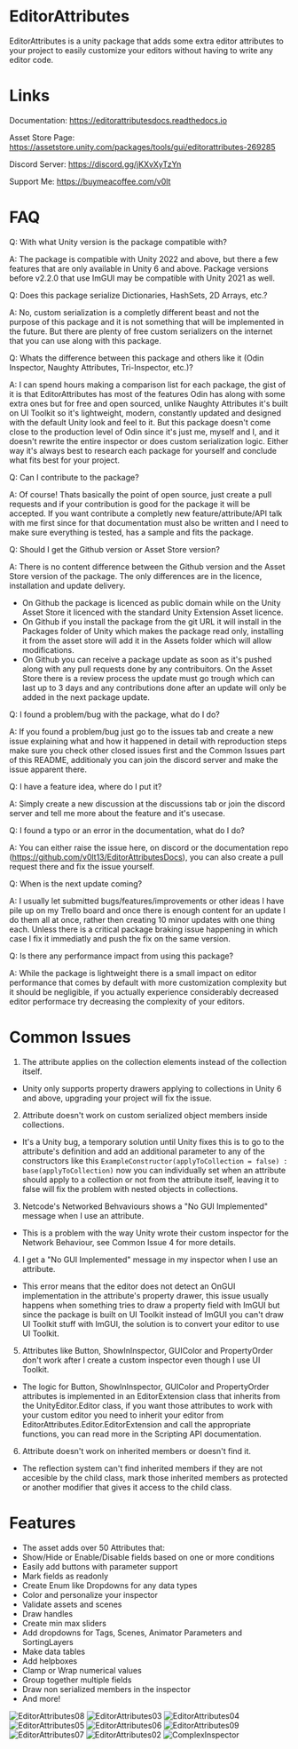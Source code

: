 # EditorAttributes
EditorAttributes is a unity package that adds some extra editor attributes to your project to easily customize your editors without having to write any editor code.

# Links
Documentation: https://editorattributesdocs.readthedocs.io

Asset Store Page: https://assetstore.unity.com/packages/tools/gui/editorattributes-269285

Discord Server: https://discord.gg/jKXvXyTzYn

Support Me: https://buymeacoffee.com/v0lt

# FAQ
Q: With what Unity version is the package compatible with?

A: The package is compatible with Unity 2022 and above, but there a few features that are only available in Unity 6 and above. Package versions before v2.2.0 that use ImGUI may be compatible with Unity 2021 as well.

Q: Does this package serialize Dictionaries, HashSets, 2D Arrays, etc.?

A: No, custom serialization is a completly different beast and not the purpose of this package and it is not something that will be implemented in the future. But there are plenty of free custom serializers on the internet that you can use along with this package. 

Q: Whats the difference between this package and others like it (Odin Inspector, Naughty Attributes, Tri-Inspector, etc.)?

A: I can spend hours making a comparison list for each package, the gist of it is that EditorAttributes has most of the features Odin has along with some extra ones but for free and open sourced, unlike Naughty Attributes it's built on UI Toolkit so it's lightweight, modern, constantly updated and designed with the default Unity look and feel to it. But this package doesn't come close to the production level of Odin since it's just me, myself and I, and it doesn't rewrite the entire inspector or does custom serialization logic. Either way it's always best to research each package for yourself and conclude what fits best for your project.

Q: Can I contribute to the package?

A: Of course! Thats basically the point of open source, just create a pull requests and if your contribution is good for the package it will be accepted. If you want contribute a completly new feature/attribute/API talk with me first since for that documentation must also be written and I need to make sure everything is tested, has a sample and fits the package.

Q: Should I get the Github version or Asset Store version?

A: There is no content difference between the Github version and the Asset Store version of the package. The only differences are in the licence, installation and update delivery.
- On Github the package is licenced as public domain while on the Unity Asset Store it licenced with the standard Unity Extension Asset licence.
- On Github if you install the package from the git URL it will install in the Packages folder of Unity which makes the package read only, installing it from the asset store will add it in the Assets folder which will allow modifications.
- On Github you can receive a package update as soon as it's pushed along with any pull requests done by any contribuitors. On the Asset Store there is a review process the update must go trough which can last up to 3 days and any contributions done after an update will only be added in the next package update.

Q: I found a problem/bug with the package, what do I do?

A: If you found a problem/bug just go to the issues tab and create a new issue explaining what and how it happened in detail with reproduction steps make sure you check other closed issues first and the Common Issues part of this README, additionaly you can join the discord server and make the issue apparent there.

Q: I have a feature idea, where do I put it?

A: Simply create a new discussion at the discussions tab or join the discord server and tell me more about the feature and it's usecase.

Q: I found a typo or an error in the documentation, what do I do?

A: You can either raise the issue here, on discord or the documentation repo (https://github.com/v0lt13/EditorAttributesDocs), you can also create a pull request there and fix the issue yourself.

Q: When is the next update coming?

A: I usually let submitted bugs/features/improvements or other ideas I have pile up on my Trello board and once there is enough content for an update I do them all at once, rather then creating 10 minor updates with one thing each. Unless there is a critical package braking issue happening in which case I fix it immediatly and push the fix on the same version.

Q: Is there any performance impact from using this package?

A: While the package is lightweight there is a small impact on editor performance that comes by default with more customization complexity but it should be negligible, if you actually experience considerably decreased editor performace try decreasing the complexity of your editors.

# Common Issues

1. The attribute applies on the collection elements instead of the collection itself.
- Unity only supports property drawers applying to collections in Unity 6 and above, upgrading your project will fix the issue.
  
2. Attribute doesn't work on custom serialized object members inside collections.
- It's a Unity bug, a temporary solution until Unity fixes this is to go to the attribute's definition and add an additional parameter to any of the constructors like this `ExampleConstructor(applyToCollection = false) : base(applyToCollection)` now you can individually set when an attribute should apply to a collection or not from the attribute itself, leaving it to false will fix the problem with nested objects in collections.

3. Netcode's Networked Behvaviours shows a "No GUI Implemented" message when I use an attribute.
- This is a problem with the way Unity wrote their custom inspector for the Network Behaviour, see Common Issue 4 for more details.

4. I get a "No GUI Implemented" message in my inspector when I use an attribute.
- This error means that the editor does not detect an OnGUI implementation in the attribute's property drawer, this issue usually happens when something tries to draw a property field with ImGUI but since the package is built on UI Toolkit instead of ImGUI you can't draw UI Toolkit stuff with ImGUI, the solution is to convert your editor to use UI Toolkit.

5. Attributes like Button, ShowInInspector, GUIColor and PropertyOrder don't work after I create a custom inspector even though I use UI Toolkit.
- The logic for Button, ShowInInspector, GUIColor and PropertyOrder attributes is implemented in an EditorExtension class that inherits from the UnityEditor.Editor class, if you want those attributes to work with your custom editor you need to inherit your editor from EditorAttributes.Editor.EditorExtension and call the appropriate functions, you can read more in the Scripting API documentation.

6. Attribute doesn't work on inherited members or doesn't find it.
- The reflection system can't find inherited members if they are not accesible by the child class, mark those inherited members as protected or another modifier that gives it access to the child class.

# Features
- The asset adds over 50 Attributes that:
- Show/Hide or Enable/Disable fields based on one or more conditions
- Easily add buttons with parameter support
- Mark fields as readonly
- Create Enum like Dropdowns for any data types
- Color and personalize your inspector
- Validate assets and scenes
- Draw handles
- Create min max sliders
- Add dropdowns for Tags, Scenes, Animator Parameters and SortingLayers
- Make data tables
- Add helpboxes
- Clamp or Wrap numerical values
- Group together multiple fields
- Draw non serialized members in the inspector
- And more!

![EditorAttributes08](https://github.com/v0lt13/EditorAttributes/assets/83181883/5680dc39-d9c7-4f41-8ef4-10945b6817d6)
![EditorAttributes03](https://github.com/v0lt13/EditorAttributes/assets/83181883/e015bc88-b861-41ab-a071-fb8eab64eb3c)
![EditorAttributes04](https://github.com/user-attachments/assets/8614df33-162c-4c5f-b9fa-7a1b12b151db)
![EditorAttributes05](https://github.com/v0lt13/EditorAttributes/assets/83181883/adb2a037-bc56-4817-9e44-450cc86ed7d6)
![EditorAttributes06](https://github.com/v0lt13/EditorAttributes/assets/83181883/1525814a-2ba0-4719-9116-100336b3a48f)
![EditorAttributes09](https://github.com/user-attachments/assets/ff3a1f13-3aec-42bd-98ea-c4206d85a338)
![EditorAttributes07](https://github.com/v0lt13/EditorAttributes/assets/83181883/4588fa62-121e-4f51-945f-d83bde2d8c47)
![EditorAttributes02](https://github.com/v0lt13/EditorAttributes/assets/83181883/57792a16-3f1f-42f1-ae46-50a443a4a78e)
![ComplexInspector](https://github.com/v0lt13/EditorAttributes/assets/83181883/d25d867d-ba81-4f46-b1e3-e9a5c5c9ba3a)
